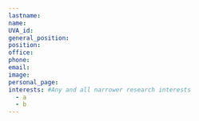```yaml
---
lastname:
name:
UVA_id:
general_position:
position:
office:
phone:
email:
image:
personal_page:
interests: #Any and all narrower research interests
  - a
  - b
---
```

